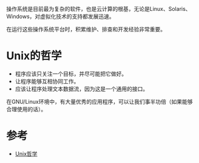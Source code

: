 操作系统是目前最为复杂的软件，也是云计算的根基，无论是Linux、Solaris、Windows，对虚拟化技术的支持都发展迅速。

在运行这些操作系统平台时，积累维护、排查和开发经验非常重要。

# Unix的哲学

* 程序应该只关注一个目标，并尽可能把它做好。
* 让程序能够互相协同工作。
* 应该让程序处理文本数据流，因为这是一个通用的接口。

在GNU/Linux环境中，有大量优秀的应用程序，可以让我们事半功倍（如果能够合理使用的话）。

# 参考

* [Unix哲学](https://zh.wikipedia.org/zh-cn/Unix哲学)